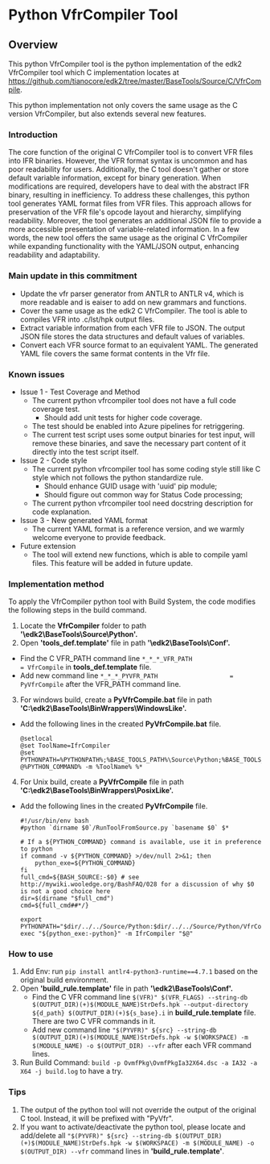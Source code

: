 # Python VfrCompiler Tool
## Overview
This python VfrCompiler tool is the python implementation of the edk2 VfrCompiler tool which C implementation locates at https://github.com/tianocore/edk2/tree/master/BaseTools/Source/C/VfrCompile.

This python implementation not only covers the same usage as the C version VfrCompiler, but also extends several new features.

### Introduction
The core function of the original C VfrCompiler tool is to convert VFR files into IFR binaries. However, the VFR format syntax is uncommon and has poor readability for users. Additionally, the C tool doesn't gather or store default variable information, except for binary generation. When modifications are required, developers have to deal with the abstract IFR binary, resulting in inefficiency. To address these challenges, this python tool generates YAML format files from VFR files. This approach allows for preservation of the VFR file's opcode layout and hierarchy, simplifying readability. Moreover, the tool generates an additional JSON file to provide a more accessible presentation of variable-related information. In a few words, the new tool offers the same usage as the original C VfrCompiler while expanding functionality with the YAML/JSON output, enhancing readability and adaptability.

### Main update in this commitment
- Update the vfr parser generator from ANTLR to ANTLR v4, which is more readable and is eaiser to add on new grammars and functions.
- Cover the same usage as the edk2 C VfrCompiler. The tool is able to compiles VFR into .c/lst/hpk output files.
- Extract variable information from each VFR file to JSON. The output JSON file stores the data structures and default values of variables.
- Convert each VFR source format to an equivalent YAML. The generated YAML file covers the same format contents in the Vfr file.

### Known issues
- Issue 1 - Test Coverage and Method
  - The current python vfrcompiler tool does not have a full code coverage test.
    - Should add unit tests for higher code coverage.
  - The test should be enabled into Azure pipelines for retriggering.
  - The current test script uses some output binaries for test input, will remove these binaries, and save the necessary part content of it directly into the test script itself.
- Issue 2 - Code style
  - The current python vfrcompiler tool has some coding style still like C style which not follows the python standardize rule.
    - Should enhance GUID usage with 'uuid' pip module;
    - Should figure out common way for Status Code processing;
  - The current python vfrcompiler tool need docstring description for code explanation.
- Issue 3 - New generated YAML format
  - The current YAML format is a reference version, and we warmly welcome everyone to provide feedback.
- Future extension
  - The tool will extend new functions, which is able to compile yaml files. This feature will be added in future update.

### Implementation method

To apply the VfrCompiler python tool with Build System, the code modifies the following steps in the build command.
1. Locate the **VfrCompiler** folder to path **'\edk2\BaseTools\Source\Python'.**
2. Open  **'tools_def.template'**  file  in path **'\edk2\BaseTools\Conf\'.**
  - Find the C VFR_PATH command line `*_*_*_VFR_PATH                      = VfrCompile` in **tools_def.template** file.
  - Add new command line `*_*_*_PYVFR_PATH                    = PyVfrCompile` after the VFR_PATH command line.
3. For windows build, create a **PyVfrCompile.bat** file in path **'C:\edk2\BaseTools\BinWrappers\WindowsLike'.**
  - Add the following lines in the created **PyVfrCompile.bat** file.
    ```
    @setlocal
    @set ToolName=IfrCompiler
    @set PYTHONPATH=%PYTHONPATH%;%BASE_TOOLS_PATH%\Source\Python;%BASE_TOOLS_PATH%\Source\Python\VfrCompiler
    @%PYTHON_COMMAND% -m %ToolName% %*
    ```
4. For Unix build, create a **PyVfrCompile** file in path **'C:\edk2\BaseTools\BinWrappers\PosixLike'.**
  - Add the following lines in the created **PyVfrCompile** file.
    ```
    #!/usr/bin/env bash
    #python `dirname $0`/RunToolFromSource.py `basename $0` $*
    
    # If a ${PYTHON_COMMAND} command is available, use it in preference to python
    if command -v ${PYTHON_COMMAND} >/dev/null 2>&1; then
        python_exe=${PYTHON_COMMAND}
    fi
    full_cmd=${BASH_SOURCE:-$0} # see http://mywiki.wooledge.org/BashFAQ/028 for a discussion of why $0 is not a good choice here
    dir=$(dirname "$full_cmd")
    cmd=${full_cmd##*/}
    
    export PYTHONPATH="$dir/../../Source/Python:$dir/../../Source/Python/VfrCompiler:$dir/../../Source/Python${PYTHONPATH:+:"$PYTHONPATH"}"
    exec "${python_exe:-python}" -m IfrCompiler "$@"
    ```
### How to use

1. Add Env: run `pip install antlr4-python3-runtime==4.7.1` based on the original build environment.
2. Open  **'build_rule.template'**  file  in path **'\edk2\BaseTools\Conf\'.**
   - Find the C VFR command line `$(VFR)" $(VFR_FLAGS) --string-db $(OUTPUT_DIR)(+)$(MODULE_NAME)StrDefs.hpk --output-directory ${d_path} $(OUTPUT_DIR)(+)${s_base}.i` in **build_rule.template** file. There are two C VFR commands in it.
   - Add new command line `"$(PYVFR)" ${src} --string-db $(OUTPUT_DIR)(+)$(MODULE_NAME)StrDefs.hpk -w $(WORKSPACE) -m $(MODULE_NAME) -o $(OUTPUT_DIR) --vfr` after each VFR command lines.
3. Run Build Command: `build -p OvmfPkg\OvmfPkgIa32X64.dsc -a IA32 -a X64 -j build.log` to have a try.

### Tips

1. The output of the python tool will not override the output of the original C tool. Instead, it will be prefixed with "PyVfr".
2. If you want to activate/deactivate the python tool, please locate and add/delete all `"$(PYVFR)" ${src} --string-db $(OUTPUT_DIR)(+)$(MODULE_NAME)StrDefs.hpk -w $(WORKSPACE) -m $(MODULE_NAME) -o $(OUTPUT_DIR) --vfr` command lines in **'build_rule.template'**.
